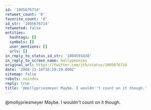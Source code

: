 ```yaml
---
id: '1005676714'
retweet_count: '0'
favorite_count: '0'
id_str: '1005676714'
retweeted: false
entities:
  hashtags: []
  symbols: []
  user_mentions: []
  urls: []
in_reply_to_status_id_str: '1004591438'
in_reply_to_screen_name: mollypeonies
original_url: https://twitter.com/jth/status/1005676714
date: '2008-11-14T16:19:19.000Z'
sitemap: false
robots: noindex
reply: true
title: '@mollypriesmeyer Maybe. I wouldn''t count on it though.'
---
```


@mollypriesmeyer Maybe. I wouldn't count on it though.